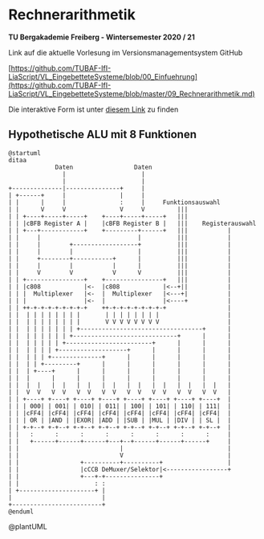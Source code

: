 <!--

author:   Sebastian Zug & André Dietrich & Fabian Bär
email:    sebastian.zug@informatik.tu-freiberg.de & andre.dietrich@informatik.tu-freiberg.de & fabian.baer@student.tu-freiberg.de
version:  0.0.1
language: de
narrator: Deutsch Female

import:  https://raw.githubusercontent.com/liascript-templates/plantUML/master/README.md

-->

# Rechnerarithmetik

**TU Bergakademie Freiberg - Wintersemester 2020 / 21**

Link auf die aktuelle Vorlesung im Versionsmanagementsystem GitHub

[https://github.com/TUBAF-IfI-LiaScript/VL_EingebetteteSysteme/blob/00_Einfuehrung](https://github.com/TUBAF-IfI-LiaScript/VL_EingebetteteSysteme/blob/master/09_Rechnerarithmetik.md)

Die interaktive Form ist unter [diesem Link](https://liascript.github.io/course/?https://raw.githubusercontent.com/TUBAF-IfI-LiaScript/VL_EingebetteteSysteme/master/09_Rechnerarithmetik.md#1) zu finden

## Hypothetische ALU mit 8 Funktionen

```text @plantUML
@startuml
ditaa
             Daten                 Daten                             
               |                     |                               
               |                     |                               
+--------------|---------------+     |                               
| +------+     |               |     |                               
| |      |     |               :     |     Funktionsauswahl          
| |      V     V               V     V         |||                   
| | +----+-----+-----+    +----+-----+-----+   |||                   
| | |cBFB Register A |    |cBFB Register B |   |||    Registerauswahl
| | +---+------------+    +---------+------+   |||           |       
| |     |                           |          |||           |       
| |     |        +------------------+          |||           |       
| |     |        |                  |          |||           |       
| |     +--------+-----------+      |          |||           |       
| |     |        |           |      |          |||           |       
| |     V        V           V      V          |||           |       
| | +----------------+    +----------------+   |||           |       
| | |c808            |<-  |c808            |<--+||           |       
| | |  Multiplexer   |<-  |  Multiplexer   |<---+|           |       
| | |                |<-  |                |<----+           |       
| | ++-+-+-+-+-+-+-+-+    ++-+-+-+-+-+-+-+-+                 |       
| |  | | | | | | | |       | | | | | | | |                   |       
| |  | | | | | | | |       V V V V V V V V                   |       
| |  | | | | | | | +----------------------------------+      |       
| |  | | | | | | +-----------------------------+      |      |       
| |  | | | | | +------------------------+      |      |      |       
| |  | | | | +-------------------+      |      |      |      |       
| |  | | | +--------------+      |      |      |      |      |       
| |  | | +---------+      |      |      |      |      |      |       
| |  | +----+      |      |      |      |      |      |      |       
| |  |      |      |      |      |      |      |      |      |       
| |  |  |   |  |   |  |   |  |   |  |   |  |   |  |   |  |   |       
| |  V  V   V  V   V  V   V  V   V  V   V  V   V  V   V  V   |       
| | +----+ +----+ +----+ +----+ +----+ +----+ +----+ +----+  |       
| | | 000| | 001| | 010| | 011| | 100| | 101| | 110| | 111|  |       
| | |cFF4| |cFF4| |cFF4| |cFF4| |cFF4| |cFF4| |cFF4| |cFF4|  |       
| | | OR | |AND | |EXOR| |ADD | |SUB | |MUL | |DIV | | SL |  |       
| | +-+--+ +-+--+ +-+--+ +-+--+ +-+--+ +-+--+ +-+--+ +-+--+  |       
| |   :      :      :      :      :      :      :      :     |       
| |   +------+------+------+---+--+------+------+------+     |       
| |                            |                             |       
| |                            V                             |       
| |                 +----------+----------+                  |       
| |                 |cCCB DeMuxer/Selektor|<-----------------+       
| |                 +---+-+---------------+                          
| |                     : :                                          
| +---------------------+ |                                          
|                         |                                          
+-------------------------+                                          
@enduml
```
@plantUML
